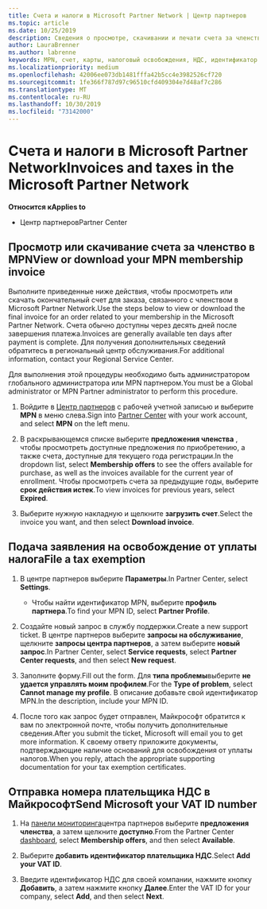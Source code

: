 ```yaml
---
title: Счета и налоги в Microsoft Partner Network | Центр партнеров
ms.topic: article
ms.date: 10/25/2019
description: Сведения о просмотре, скачивании и печати счета за членство в MPN, а также о файле для налогового освобождения и отправке корпорации Майкрософт идентификатора НДС.
author: LauraBrenner
ms.author: labrenne
keywords: MPN, счет, карты, налоговый освобождения, НДС, идентификатор НДС
ms.localizationpriority: medium
ms.openlocfilehash: 42006ee073db1481fffa42b5cc4e3982526cf720
ms.sourcegitcommit: 1fe366f787d97c96510cfd409304e7d48af7c286
ms.translationtype: MT
ms.contentlocale: ru-RU
ms.lasthandoff: 10/30/2019
ms.locfileid: "73142000"
---
```

# <a name="invoices-and-taxes-in-the-microsoft-partner-network"></a><span data-ttu-id="e56d9-104">Счета и налоги в Microsoft Partner Network</span><span class="sxs-lookup"><span data-stu-id="e56d9-104">Invoices and taxes in the Microsoft Partner Network</span></span>

<span data-ttu-id="e56d9-105">**Относится к**</span><span class="sxs-lookup"><span data-stu-id="e56d9-105">**Applies to**</span></span>

-  <span data-ttu-id="e56d9-106">Центр партнеров</span><span class="sxs-lookup"><span data-stu-id="e56d9-106">Partner Center</span></span>

## <a name="view-or-download-your-mpn-membership-invoice"></a><span data-ttu-id="e56d9-107">Просмотр или скачивание счета за членство в MPN</span><span class="sxs-lookup"><span data-stu-id="e56d9-107">View or download your MPN membership invoice</span></span>

<span data-ttu-id="e56d9-108">Выполните приведенные ниже действия, чтобы просмотреть или скачать окончательный счет для заказа, связанного с членством в Microsoft Partner Network.</span><span class="sxs-lookup"><span data-stu-id="e56d9-108">Use the steps below to view or download the final invoice for an order related to your membership in the Microsoft Partner Network.</span></span> <span data-ttu-id="e56d9-109">Счета обычно доступны через десять дней после завершения платежа.</span><span class="sxs-lookup"><span data-stu-id="e56d9-109">Invoices are generally available ten days after payment is complete.</span></span> <span data-ttu-id="e56d9-110">Для получения дополнительных сведений обратитесь в региональный центр обслуживания.</span><span class="sxs-lookup"><span data-stu-id="e56d9-110">For additional information, contact your Regional Service Center.</span></span>  

<span data-ttu-id="e56d9-111">Для выполнения этой процедуры необходимо быть администратором глобального администратора или MPN партнером.</span><span class="sxs-lookup"><span data-stu-id="e56d9-111">You must be a Global administrator or MPN Partner administrator to perform this procedure.</span></span> 

1.  <span data-ttu-id="e56d9-112">Войдите в [Центр партнеров](https://partner.microsoft.com/dashboard/home) с рабочей учетной записью и выберите **MPN** в меню слева.</span><span class="sxs-lookup"><span data-stu-id="e56d9-112">Sign into [Partner Center](https://partner.microsoft.com/dashboard/home) with your work account, and select **MPN** on the left menu.</span></span>

4.  <span data-ttu-id="e56d9-113">В раскрывающемся списке выберите **предложения членства** , чтобы просмотреть доступные предложения по приобретению, а также счета, доступные для текущего года регистрации.</span><span class="sxs-lookup"><span data-stu-id="e56d9-113">In the dropdown list, select **Membership offers** to see the offers available for purchase, as well as the invoices available for the current year of enrollment.</span></span> <span data-ttu-id="e56d9-114">Чтобы просмотреть счета за предыдущие годы, выберите **срок действия истек**.</span><span class="sxs-lookup"><span data-stu-id="e56d9-114">To view invoices for previous years, select **Expired**.</span></span>

6.  <span data-ttu-id="e56d9-115">Выберите нужную накладную и щелкните **загрузить счет**.</span><span class="sxs-lookup"><span data-stu-id="e56d9-115">Select the invoice you want, and then select **Download invoice**.</span></span> 

## <a name="file-a-tax-exemption"></a><span data-ttu-id="e56d9-116">Подача заявления на освобождение от уплаты налога</span><span class="sxs-lookup"><span data-stu-id="e56d9-116">File a tax exemption</span></span>

1.  <span data-ttu-id="e56d9-117">В центре партнеров выберите **Параметры**.</span><span class="sxs-lookup"><span data-stu-id="e56d9-117">In Partner Center, select **Settings**.</span></span>
    - <span data-ttu-id="e56d9-118">Чтобы найти идентификатор MPN, выберите **профиль партнера**.</span><span class="sxs-lookup"><span data-stu-id="e56d9-118">To find your MPN ID, select **Partner Profile**.</span></span>

2.  <span data-ttu-id="e56d9-119">Создайте новый запрос в службу поддержки.</span><span class="sxs-lookup"><span data-stu-id="e56d9-119">Create a new support ticket.</span></span> <span data-ttu-id="e56d9-120">В центре партнеров выберите **запросы на обслуживание**, щелкните **запросы центра партнеров**, а затем выберите **новый запрос**.</span><span class="sxs-lookup"><span data-stu-id="e56d9-120">In Partner Center, select **Service requests**, select **Partner Center requests**, and then select **New request**.</span></span>

3.  <span data-ttu-id="e56d9-121">Заполните форму.</span><span class="sxs-lookup"><span data-stu-id="e56d9-121">Fill out the form.</span></span> <span data-ttu-id="e56d9-122">Для **типа проблемы**выберите **не удается управлять моим профилем**.</span><span class="sxs-lookup"><span data-stu-id="e56d9-122">For the **Type of problem**, select **Cannot manage my profile**.</span></span> <span data-ttu-id="e56d9-123">В описание добавьте свой идентификатор MPN.</span><span class="sxs-lookup"><span data-stu-id="e56d9-123">In the description, include your MPN ID.</span></span>

4.  <span data-ttu-id="e56d9-124">После того как запрос будет отправлен, Майкрософт обратится к вам по электронной почте, чтобы получить дополнительные сведения.</span><span class="sxs-lookup"><span data-stu-id="e56d9-124">After you submit the ticket, Microsoft will email you to get more information.</span></span> <span data-ttu-id="e56d9-125">К своему ответу приложите документы, подтверждающие наличие оснований для освобождения от уплаты налогов.</span><span class="sxs-lookup"><span data-stu-id="e56d9-125">When you reply, attach the appropriate supporting documentation for your tax exemption certificates.</span></span>

## <a name="send-microsoft-your-vat-id-number"></a><span data-ttu-id="e56d9-126">Отправка номера плательщика НДС в Майкрософт</span><span class="sxs-lookup"><span data-stu-id="e56d9-126">Send Microsoft your VAT ID number</span></span>

1.  <span data-ttu-id="e56d9-127">На [панели мониторинга](https://partner.microsoft.com/dashboard/home)центра партнеров выберите **предложения членства**, а затем щелкните **доступно**.</span><span class="sxs-lookup"><span data-stu-id="e56d9-127">From the Partner Center [dashboard](https://partner.microsoft.com/dashboard/home), select **Membership offers**, and then select **Available**.</span></span> 

2.  <span data-ttu-id="e56d9-128">Выберите **добавить идентификатор плательщика НДС**.</span><span class="sxs-lookup"><span data-stu-id="e56d9-128">Select **Add your VAT ID**.</span></span> 

3.  <span data-ttu-id="e56d9-129">Введите идентификатор НДС для своей компании, нажмите кнопку **Добавить**, а затем нажмите кнопку **Далее**.</span><span class="sxs-lookup"><span data-stu-id="e56d9-129">Enter the VAT ID for your company, select **Add**, and then select **Next**.</span></span> 

